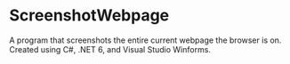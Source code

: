 # ScreenshotWebpage
A program that screenshots the entire current webpage the browser is on. Created using C#, .NET 6, and Visual Studio Winforms.
